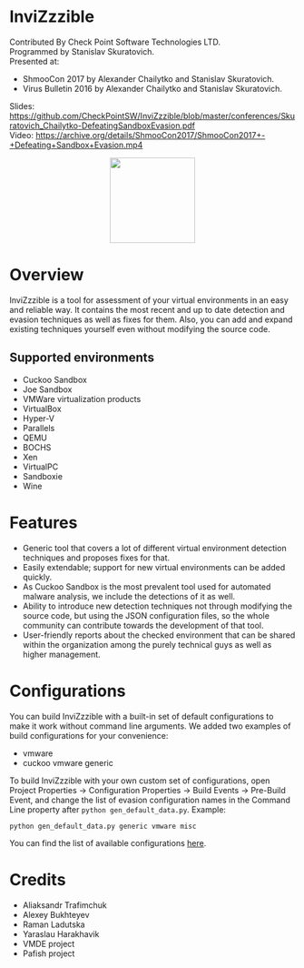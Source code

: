 # InviZzzible

Contributed By Check Point Software Technologies LTD.<br />
Programmed by Stanislav Skuratovich.<br />
Presented at:
- ShmooCon 2017 by Alexander Chailytko and Stanislav Skuratovich.
- Virus Bulletin 2016 by Alexander Chailytko and Stanislav Skuratovich.

Slides: https://github.com/CheckPointSW/InviZzzible/blob/master/conferences/Skuratovich_Chailytko-DefeatingSandboxEvasion.pdf
<br />
Video: https://archive.org/details/ShmooCon2017/ShmooCon2017+-+Defeating+Sandbox+Evasion.mp4

<p align="center">
  <img src="https://github.com/CheckPointSW/InviZzzible/blob/master/logo.png" width="150"/>
</p>

Overview
========

InviZzzible is a tool for assessment of your virtual environments in an easy and reliable way. It contains the most recent and up to date detection and evasion techniques as well as fixes for them. Also, you can add and expand existing techniques yourself even without modifying the source code.

## Supported environments
* Cuckoo Sandbox
* Joe Sandbox
* VMWare virtualization products
* VirtualBox
* Hyper-V
* Parallels
* QEMU
* BOCHS
* Xen
* VirtualPC
* Sandboxie
* Wine

Features
========

* Generic tool that covers a lot of different virtual environment detection techniques and proposes fixes for that.
* Easily extendable; support for new virtual environments can be added quickly.
* As Cuckoo Sandbox is the most prevalent tool used for automated malware analysis, we include the detections of it as well.
* Ability to introduce new detection techniques not through modifying the source code, but using the JSON configuration files, so the whole community can contribute towards the development of that tool.
* User-friendly reports about the checked environment that can be shared within the organization among the purely technical guys as well as higher management.

Configurations
==============

You can build InviZzzible with a built-in set of default configurations to make it work without command line arguments.
We added two examples of build configurations for your convenience:
* vmware
* cuckoo vmware generic

To build InviZzzible with your own custom set of configurations, open Project Properties -> Configuration Properties -> 
Build Events -> Pre-Build Event, and change the list of evasion configuration names in the Command Line property after 
`python gen_default_data.py`. Example:
```shell
python gen_default_data.py generic vmware misc
```

You can find the list of available configurations [here](config).

Credits
=======

* Aliaksandr Trafimchuk
* Alexey Bukhteyev
* Raman Ladutska
* Yaraslau Harakhavik
* VMDE project
* Pafish project
